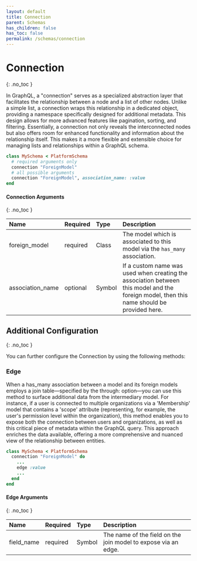 ```yaml
---
layout: default
title: Connection
parent: Schemas
has_children: false
has_toc: false
permalink: /schemas/connection
---
```


# Connection
{: .no_toc }

In GraphQL, a "connection" serves as a specialized abstraction layer
that facilitates the relationship between a node and a list of other
nodes. Unlike a simple list, a connection wraps this relationship in
a dedicated object, providing a namespace specifically designed for
additional metadata. This design allows for more advanced features
like pagination, sorting, and filtering. Essentially, a connection
not only reveals the interconnected nodes but also offers room for
enhanced functionality and information about the relationship itself.
This makes it a more flexible and extensible choice for managing lists
and relationships within a GraphQL schema.

```ruby
class MySchema < PlatformSchema
  # required arguments only
  connection "ForeignModel"
  # all possible arguments
  connection "ForeignModel", association_name: :value
end
```

#### Connection Arguments
{: .no_toc }

| Name | Required | Type | Description |
|:---|:---|:---|:---|
| foreign_model | required | Class | The model which is associated to this model via the `has_many` association. |
| association_name | optional | Symbol | If a custom name was used when creating the association between this model and the foreign model, then this name should be provided here. |

## Additional Configuration
{: .no_toc }

You can further configure the Connection by using the following methods:

### Edge

When a has_many association between a model and its foreign models
employs a join table—specified by the through: option—you can use this
method to surface additional data from the intermediary model. For
instance, if a user is connected to multiple organizations via a
'Membership' model that contains a 'scope' attribute (representing, for
example, the user's permission level within the organization), this
method enables you to expose both the connection between users and
organizations, as well as this critical piece of metadata within the
GraphQL query. This approach enriches the data available, offering a
more comprehensive and nuanced view of the relationship between entities.

```ruby
class MySchema < PlatformSchema
  connection "ForeignModel" do
    ...
    edge :value
    ...
  end
end
```

#### Edge Arguments
{: .no_toc }

| Name | Required | Type | Description |
|:---|:---|:---|:---|
| field_name | required | Symbol | The name of the field on the join model to expose via an edge. |